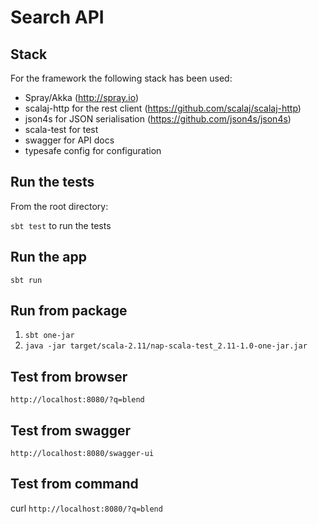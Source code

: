 # Search API

## Stack
For the framework the following stack has been used:
* Spray/Akka (http://spray.io)
* scalaj-http for the rest client (https://github.com/scalaj/scalaj-http)
* json4s for JSON serialisation (https://github.com/json4s/json4s)
* scala-test for test
* swagger for API docs
* typesafe config for configuration

## Run the tests
From the root directory:

`sbt test` to run the tests

## Run the app
`sbt run`

## Run from package
1. `sbt one-jar`
2. `java -jar target/scala-2.11/nap-scala-test_2.11-1.0-one-jar.jar`

## Test from browser
`http://localhost:8080/?q=blend`

## Test from swagger
`http://localhost:8080/swagger-ui`

## Test from command
curl `http://localhost:8080/?q=blend`